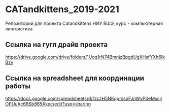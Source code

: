 # CATandkittens_2019-2021
Репозиторий для проекта Catandkittens НИУ ВШЭ, курс - компьютерная лингвистика

## Ссылка на гугл драйв проекта
https://drive.google.com/drive/folders/1Uoq1rN74BmnjzBpgdUgXHsfYXh6IkBzy

## Ссылка на spreadsheet для координации работы
https://docs.google.com/spreadsheets/d/1zczH5NKqprssqFJnWvPSeMxcjlOPUuAc68Sb865Akec/edit?usp=sharing
